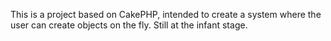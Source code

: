 This is a project based on CakePHP, intended to create a system where the user can create objects on the fly.
Still at the infant stage. 